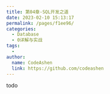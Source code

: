 ```yaml
---
title: 第04章-SQL开发之道
date: 2023-02-10 15:13:17
permalink: /pages/f1ee96/
categories:
  - Database
  - 0详解与实战
tags:
  - 
author: 
  name: CodeAshen
  link: https://github.com/codeashen
---
```

todo